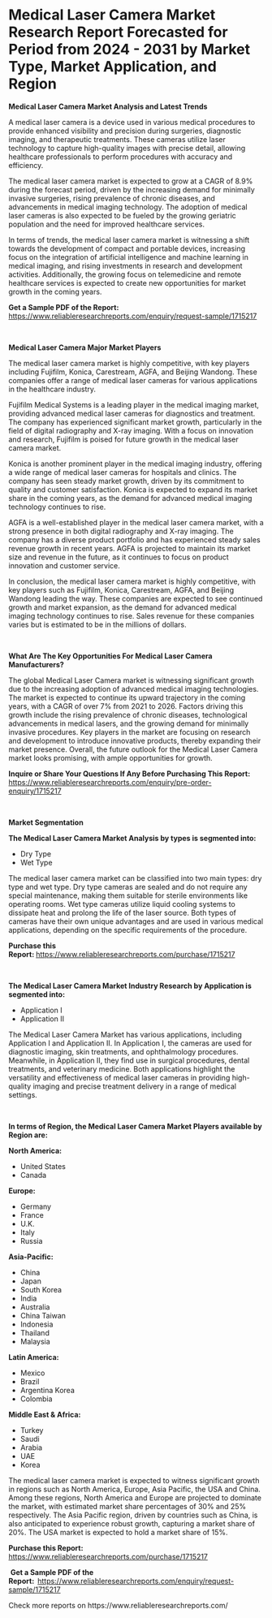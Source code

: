 <p><h1>Medical Laser Camera Market Research Report Forecasted for Period from 2024 -  2031 by Market Type, Market Application, and Region</h1></p><p><strong>Medical Laser Camera Market Analysis and Latest Trends</strong></p>
<p><p>A medical laser camera is a device used in various medical procedures to provide enhanced visibility and precision during surgeries, diagnostic imaging, and therapeutic treatments. These cameras utilize laser technology to capture high-quality images with precise detail, allowing healthcare professionals to perform procedures with accuracy and efficiency.</p><p>The medical laser camera market is expected to grow at a CAGR of 8.9% during the forecast period, driven by the increasing demand for minimally invasive surgeries, rising prevalence of chronic diseases, and advancements in medical imaging technology. The adoption of medical laser cameras is also expected to be fueled by the growing geriatric population and the need for improved healthcare services.</p><p>In terms of trends, the medical laser camera market is witnessing a shift towards the development of compact and portable devices, increasing focus on the integration of artificial intelligence and machine learning in medical imaging, and rising investments in research and development activities. Additionally, the growing focus on telemedicine and remote healthcare services is expected to create new opportunities for market growth in the coming years.</p></p>
<p><strong>Get a Sample PDF of the Report:&nbsp;</strong> <a href="https://www.reliableresearchreports.com/enquiry/request-sample/1715217">https://www.reliableresearchreports.com/enquiry/request-sample/1715217</a></p>
<p>&nbsp;</p>
<p><strong>Medical Laser Camera Major Market Players</strong></p>
<p><p>The medical laser camera market is highly competitive, with key players including Fujifilm, Konica, Carestream, AGFA, and Beijing Wandong. These companies offer a range of medical laser cameras for various applications in the healthcare industry.</p><p>Fujifilm Medical Systems is a leading player in the medical imaging market, providing advanced medical laser cameras for diagnostics and treatment. The company has experienced significant market growth, particularly in the field of digital radiography and X-ray imaging. With a focus on innovation and research, Fujifilm is poised for future growth in the medical laser camera market.</p><p>Konica is another prominent player in the medical imaging industry, offering a wide range of medical laser cameras for hospitals and clinics. The company has seen steady market growth, driven by its commitment to quality and customer satisfaction. Konica is expected to expand its market share in the coming years, as the demand for advanced medical imaging technology continues to rise.</p><p>AGFA is a well-established player in the medical laser camera market, with a strong presence in both digital radiography and X-ray imaging. The company has a diverse product portfolio and has experienced steady sales revenue growth in recent years. AGFA is projected to maintain its market size and revenue in the future, as it continues to focus on product innovation and customer service.</p><p>In conclusion, the medical laser camera market is highly competitive, with key players such as Fujifilm, Konica, Carestream, AGFA, and Beijing Wandong leading the way. These companies are expected to see continued growth and market expansion, as the demand for advanced medical imaging technology continues to rise. Sales revenue for these companies varies but is estimated to be in the millions of dollars.</p></p>
<p>&nbsp;</p>
<p><strong>What Are The Key Opportunities For Medical Laser Camera Manufacturers?</strong></p>
<p><p>The global Medical Laser Camera market is witnessing significant growth due to the increasing adoption of advanced medical imaging technologies. The market is expected to continue its upward trajectory in the coming years, with a CAGR of over 7% from 2021 to 2026. Factors driving this growth include the rising prevalence of chronic diseases, technological advancements in medical lasers, and the growing demand for minimally invasive procedures. Key players in the market are focusing on research and development to introduce innovative products, thereby expanding their market presence. Overall, the future outlook for the Medical Laser Camera market looks promising, with ample opportunities for growth.</p></p>
<p><strong>Inquire or Share Your Questions If Any Before Purchasing This Report:</strong> <a href="https://www.reliableresearchreports.com/enquiry/pre-order-enquiry/1715217">https://www.reliableresearchreports.com/enquiry/pre-order-enquiry/1715217</a></p>
<p>&nbsp;</p>
<p><strong>Market Segmentation</strong></p>
<p><strong>The Medical Laser Camera Market Analysis by types is segmented into:</strong></p>
<p><ul><li>Dry Type</li><li>Wet Type</li></ul></p>
<p><p>The medical laser camera market can be classified into two main types: dry type and wet type. Dry type cameras are sealed and do not require any special maintenance, making them suitable for sterile environments like operating rooms. Wet type cameras utilize liquid cooling systems to dissipate heat and prolong the life of the laser source. Both types of cameras have their own unique advantages and are used in various medical applications, depending on the specific requirements of the procedure.</p></p>
<p><strong>Purchase this Report:&nbsp;</strong><a href="https://www.reliableresearchreports.com/purchase/1715217">https://www.reliableresearchreports.com/purchase/1715217</a></p>
<p>&nbsp;</p>
<p><strong>The Medical Laser Camera Market Industry Research by Application is segmented into:</strong></p>
<p><ul><li>Application I</li><li>Application II</li></ul></p>
<p><p>The Medical Laser Camera Market has various applications, including Application I and Application II. In Application I, the cameras are used for diagnostic imaging, skin treatments, and ophthalmology procedures. Meanwhile, in Application II, they find use in surgical procedures, dental treatments, and veterinary medicine. Both applications highlight the versatility and effectiveness of medical laser cameras in providing high-quality imaging and precise treatment delivery in a range of medical settings.</p></p>
<p>&nbsp;</p>
<p><strong>In terms of Region, the Medical Laser Camera Market Players available by Region are:</strong></p>
<p>
    <p> <strong> North America: </strong>
        <ul>
            <li>United States</li>
            <li>Canada</li>
        </ul>
        </p> 
    <p> <strong> Europe: </strong>
        <ul>
            <li>Germany</li>
            <li>France</li>
            <li>U.K.</li>
            <li>Italy</li>
            <li>Russia</li>
        </ul>
        </p> 
    <p> <strong> Asia-Pacific: </strong>
        <ul>
            <li>China</li>
            <li>Japan</li>
            <li>South Korea</li>
            <li>India</li>
            <li>Australia</li>
            <li>China Taiwan</li>
            <li>Indonesia</li>
            <li>Thailand</li>
            <li>Malaysia</li>
        </ul>
        </p> 
    <p> <strong> Latin America: </strong>
        <ul>
            <li>Mexico</li>
            <li>Brazil</li>
            <li>Argentina Korea</li>
            <li>Colombia</li>
        </ul>
        </p> 
    <p> <strong> Middle East & Africa: </strong>
        <ul>
            <li>Turkey</li>
            <li>Saudi</li>
            <li>Arabia</li>
            <li>UAE</li>
            <li>Korea</li>
        </ul>
    </p>
    </p>
<p><p>The medical laser camera market is expected to witness significant growth in regions such as North America, Europe, Asia Pacific, the USA and China. Among these regions, North America and Europe are projected to dominate the market, with estimated market share percentages of 30% and 25% respectively. The Asia Pacific region, driven by countries such as China, is also anticipated to experience robust growth, capturing a market share of 20%. The USA market is expected to hold a market share of 15%.</p></p>
<p><strong>Purchase this Report: </strong><a href="https://www.reliableresearchreports.com/purchase/1715217">https://www.reliableresearchreports.com/purchase/1715217</a></p>
<p>&nbsp;<strong>Get a Sample PDF of the Report:&nbsp;&nbsp;</strong><a href="https://www.reliableresearchreports.com/enquiry/request-sample/1715217">https://www.reliableresearchreports.com/enquiry/request-sample/1715217</a></p>
<p><strong></strong></p>
<p>Check more reports on https://www.reliableresearchreports.com/</p>